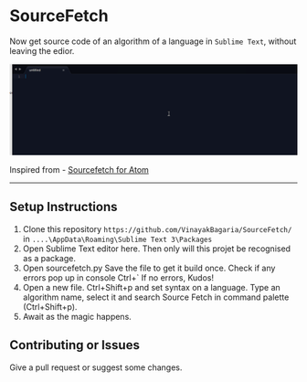 # SourceFetch

Now get source code of an algorithm of a language in `Sublime Text`, without leaving the edior.

![Demo gif](https://github.com/VinayakBagaria/SourceFetch/blob/master/example.gif)

Inspired from - [Sourcefetch for Atom](https://github.com/tspenov/sourcefetch)

--------------------

## Setup Instructions

1. Clone this repository `https://github.com/VinayakBagaria/SourceFetch/` in `....\AppData\Roaming\Sublime Text 3\Packages`
2. Open Sublime Text editor here. Then only will this projet be recognised as a package.
3. Open sourcefetch.py Save the file to get it build once. Check if any errors pop up in console Ctrl+`
    If no errors, Kudos! 
4. Open a new file. Ctrl+Shift+p and set syntax on a language. Type an algorithm name, select it and search Source Fetch in command
    palette (Ctrl+Shift+p).
5. Await as the magic happens.

## Contributing or Issues

Give a pull request or suggest some changes.
